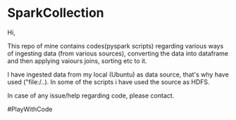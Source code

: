 # SparkCollection

Hi,

This repo of mine contains codes(pyspark scripts) regarding various ways of ingesting data (from various sources), converting the data into dataframe and then applying vaiours joins, sorting etc to it.

I have ingested data from my local (Ubuntu) as data source, that's why have used ("file:/..). In some of the scripts i have used the source as HDFS.

In case of any issue/help regarding code, please contact.

#PlayWithCode
